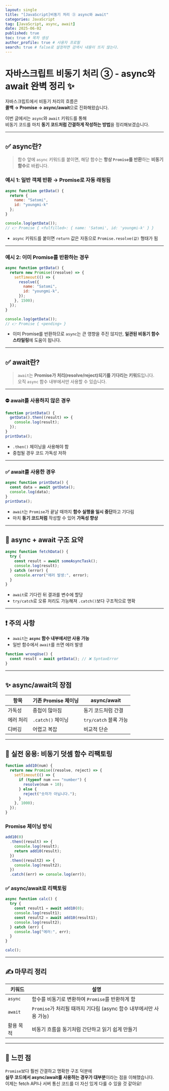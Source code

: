 ```yaml
---
layout: single
title: "[JavaScript]비동기 처리 ③ async와 await"
categories: JavaScript
tag: [JavaScript, async, await]
date: 2025-06-02
published: true
toc: true # 목차 생성
author_profile: true # 사용자 프로필
search: true # false로 설정하면 검색시 내용이 뜨지 않는다.
---
```


# 자바스크립트 비동기 처리 ③ - async와 await 완벽 정리 ✨

자바스크립트에서 비동기 처리의 흐름은  
**콜백 → Promise → async/await**으로 진화해왔습니다.  

이번 글에서는 `async`와 `await` 키워드를 통해  
비동기 코드를 마치 **동기 코드처럼 간결하게 작성하는 방법**을 정리해보겠습니다.

---

## ✅ async란?

> 함수 앞에 `async` 키워드를 붙이면, 해당 함수는 **항상 `Promise`를 반환**하는 **비동기 함수**로 바뀝니다.

### 예시 1: 일반 객체 반환 → Promise로 자동 래핑됨

```js
async function getData() {
  return {
    name: "Satomi",
    id: "youngmi-k"
  };
}

console.log(getData());
// 👉 Promise { <fulfilled>: { name: 'Satomi', id: 'youngmi-k' } }
```

- `async` 키워드를 붙이면 `return` 값은 자동으로 `Promise.resolve(값)` 형태가 됨

---

### 예시 2: 이미 Promise를 반환하는 경우

```js
async function getData() {
  return new Promise((resolve) => {
    setTimeout(() => {
      resolve({
        name: "Satomi",
        id: "youngmi-k",
      });
    }, 1500);
  });
}

console.log(getData());
// 👉 Promise { <pending> }
```

- 이미 Promise를 반환하므로 `async`는 큰 영향을 주진 않지만, **일관된 비동기 함수 스타일링**에 도움이 됩니다.

---

## ✅ await란?

> `await`는 **Promise가 처리(resolve/reject)되기를 기다리는 키워드**입니다.  
> 오직 `async` 함수 내부에서만 사용할 수 있습니다.

---

### ⛔ await를 사용하지 않은 경우

```js
function printData() {
  getData().then((result) => {
    console.log(result);
  });
}
printData();
```

- `.then()` 체이닝을 사용해야 함
- 중첩될 경우 코드 가독성 저하

---

### ✅ await를 사용한 경우

```js
async function printData() {
  const data = await getData();
  console.log(data);
}
printData();
```

- `await`는 `Promise`가 끝날 때까지 **함수 실행을 일시 중단**하고 기다림
- 마치 **동기 코드처럼** 작성할 수 있어 **가독성 향상**

---

## 📌 async + await 구조 요약

```js
async function fetchData() {
  try {
    const result = await someAsyncTask();
    console.log(result);
  } catch (error) {
    console.error("에러 발생:", error);
  }
}
```

- `await`로 기다린 뒤 결과를 변수에 할당
- `try/catch`로 오류 처리도 가능해져 `.catch()`보다 구조적으로 명확

---

## ❗ 주의 사항

- `await`는 **`async` 함수 내부에서만 사용 가능**
- 일반 함수에서 `await`를 쓰면 에러 발생

```js
function wrongUse() {
  const result = await getData(); // ❌ SyntaxError
}
```

---

## ✨ async/await의 장점

| 항목 | 기존 Promise 체이닝 | async/await |
|------|----------------------|--------------|
| 가독성 | 중첩이 많아짐 | 동기 코드처럼 간결 |
| 에러 처리 | `.catch()` 체이닝 | `try/catch` 블록 가능 |
| 디버깅 | 어렵고 복잡 | 비교적 단순 |

---

## 🧠 실전 응용: 비동기 덧셈 함수 리팩토링

```js
function add10(num) {
  return new Promise((resolve, reject) => {
    setTimeout(() => {
      if (typeof num === "number") {
        resolve(num + 10);
      } else {
        reject("숫자가 아닙니다.");
      }
    }, 1000);
  });
}
```

### Promise 체이닝 방식

```js
add10(0)
  .then((result) => {
    console.log(result);
    return add10(result);
  })
  .then((result2) => {
    console.log(result2);
  })
  .catch((err) => console.log(err));
```

### ✅ async/await로 리팩토링

```js
async function calc() {
  try {
    const result1 = await add10(0);
    console.log(result1);
    const result2 = await add10(result1);
    console.log(result2);
  } catch (err) {
    console.log("에러:", err);
  }
}

calc();
```

---

## ✍️ 마무리 정리

| 키워드 | 설명 |
|--------|------|
| `async` | 함수를 비동기로 변환하여 `Promise`를 반환하게 함 |
| `await` | `Promise`가 처리될 때까지 기다림 (async 함수 내부에서만 사용 가능) |
| 활용 목적 | 비동기 흐름을 동기처럼 간단하고 읽기 쉽게 만들기 |

---

## 📘 느낀 점

`Promise`보다 훨씬 간결하고 명확한 구조 덕분에  
**실무 코드에서 async/await를 사용하는 경우가 대부분**이라는 점을 이해했습니다.  
이제는 fetch API나 서버 통신 코드를 더 자신 있게 다룰 수 있을 것 같아요!
